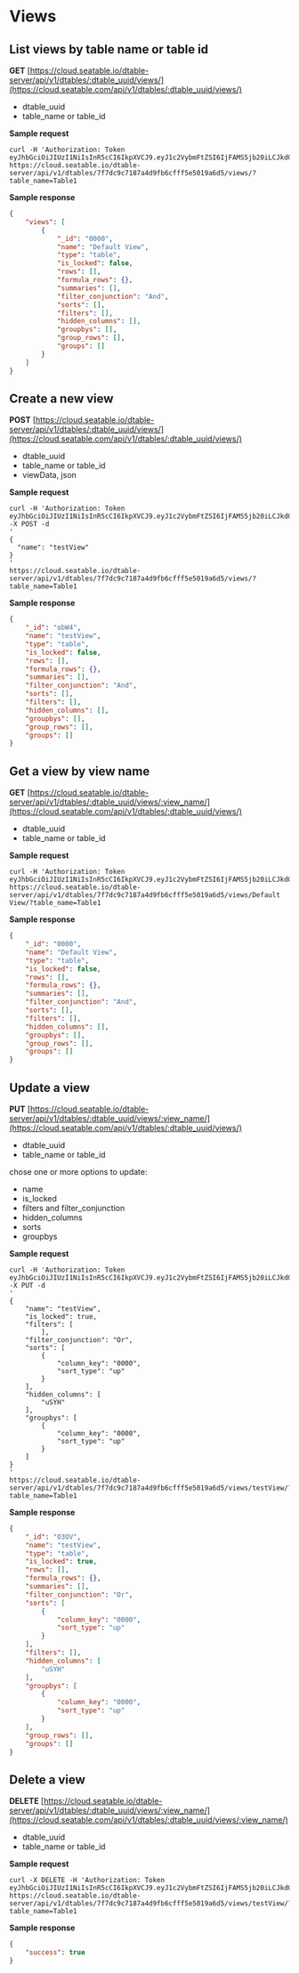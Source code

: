 # Views

## List views by table name or table id

**GET** [https://cloud.seatable.io/dtable-server/api/v1/dtables/:dtable_uuid/views/](https://cloud.seatable.com/api/v1/dtables/:dtable_uuid/views/)

* dtable_uuid
* table_name or table_id

**Sample request**

```
curl -H 'Authorization: Token eyJhbGciOiJIUzI1NiIsInR5cCI6IkpXVCJ9.eyJ1c2VybmFtZSI6IjFAMS5jb20iLCJkdGFibGVfdXVpZCI6IjYyMmYxZTZkMzM3NDQ5ZTQ5YjQyOWYyMjUzMDM3YTc2In0.3ytwzZsfZwzifAQtsLzn0AFMnEDSeHxkKlIgD6XKuIs' https://cloud.seatable.io/dtable-server/api/v1/dtables/7f7dc9c7187a4d9fb6cfff5e5019a6d5/views/?table_name=Table1

```

**Sample response**

```json
{
    "views": [
        {
            "_id": "0000",
            "name": "Default View",
            "type": "table",
            "is_locked": false,
            "rows": [],
            "formula_rows": {},
            "summaries": [],
            "filter_conjunction": "And",
            "sorts": [],
            "filters": [],
            "hidden_columns": [],
            "groupbys": [],
            "group_rows": [],
            "groups": []
        }
    ]
}

```

## Create a new view

**POST** [https://cloud.seatable.io/dtable-server/api/v1/dtables/:dtable_uuid/views/](https://cloud.seatable.com/api/v1/dtables/:dtable_uuid/views/)

* dtable_uuid
* table_name or table_id
* viewData, json

**Sample request**

```
curl -H 'Authorization: Token eyJhbGciOiJIUzI1NiIsInR5cCI6IkpXVCJ9.eyJ1c2VybmFtZSI6IjFAMS5jb20iLCJkdGFibGVfdXVpZCI6IjYyMmYxZTZkMzM3NDQ5ZTQ5YjQyOWYyMjUzMDM3YTc2In0.3ytwzZsfZwzifAQtsLzn0AFMnEDSeHxkKlIgD6XKuIs'
-X POST -d 
'
{
  "name": "testView"
}
'
https://cloud.seatable.io/dtable-server/api/v1/dtables/7f7dc9c7187a4d9fb6cfff5e5019a6d5/views/?table_name=Table1

```

**Sample response**

```json
{
    "_id": "obW4",
    "name": "testView",
    "type": "table",
    "is_locked": false,
    "rows": [],
    "formula_rows": {},
    "summaries": [],
    "filter_conjunction": "And",
    "sorts": [],
    "filters": [],
    "hidden_columns": [],
    "groupbys": [],
    "group_rows": [],
    "groups": []
}

```

## Get a view by view name

**GET** [https://cloud.seatable.io/dtable-server/api/v1/dtables/:dtable_uuid/views/:view_name/](https://cloud.seatable.com/api/v1/dtables/:dtable_uuid/views/)

* dtable_uuid
* table_name or table_id

**Sample request**

```
curl -H 'Authorization: Token eyJhbGciOiJIUzI1NiIsInR5cCI6IkpXVCJ9.eyJ1c2VybmFtZSI6IjFAMS5jb20iLCJkdGFibGVfdXVpZCI6IjYyMmYxZTZkMzM3NDQ5ZTQ5YjQyOWYyMjUzMDM3YTc2In0.3ytwzZsfZwzifAQtsLzn0AFMnEDSeHxkKlIgD6XKuIs'
https://cloud.seatable.io/dtable-server/api/v1/dtables/7f7dc9c7187a4d9fb6cfff5e5019a6d5/views/Default View/?table_name=Table1

```

**Sample response**

```json
{
    "_id": "0000",
    "name": "Default View",
    "type": "table",
    "is_locked": false,
    "rows": [],
    "formula_rows": {},
    "summaries": [],
    "filter_conjunction": "And",
    "sorts": [],
    "filters": [],
    "hidden_columns": [],
    "groupbys": [],
    "group_rows": [],
    "groups": []
}

```

## Update a view

**PUT** [https://cloud.seatable.io/dtable-server/api/v1/dtables/:dtable_uuid/views/:view_name/](https://cloud.seatable.com/api/v1/dtables/:dtable_uuid/views/)

* dtable_uuid
* table_name or table_id

chose one or more options to update:

* name
* is_locked
* filters and filter_conjunction
* hidden_columns
* sorts
* groupbys

**Sample request**

```
curl -H 'Authorization: Token eyJhbGciOiJIUzI1NiIsInR5cCI6IkpXVCJ9.eyJ1c2VybmFtZSI6IjFAMS5jb20iLCJkdGFibGVfdXVpZCI6IjYyMmYxZTZkMzM3NDQ5ZTQ5YjQyOWYyMjUzMDM3YTc2In0.3ytwzZsfZwzifAQtsLzn0AFMnEDSeHxkKlIgD6XKuIs'
-X PUT -d 
'
{
    "name": "testView",
    "is_locked": true,
    "filters": [
        ],
    "filter_conjunction": "Or",
    "sorts": [
        {
            "column_key": "0000",
            "sort_type": "up"
        }
    ],
    "hidden_columns": [
        "uSYH"
    ],
    "groupbys": [
        {
            "column_key": "0000",
            "sort_type": "up"
        }
    ]
}
'
https://cloud.seatable.io/dtable-server/api/v1/dtables/7f7dc9c7187a4d9fb6cfff5e5019a6d5/views/testView/?table_name=Table1

```

**Sample response**

```json
{
    "_id": "O3OV",
    "name": "testView",
    "type": "table",
    "is_locked": true,
    "rows": [],
    "formula_rows": {},
    "summaries": [],
    "filter_conjunction": "Or",
    "sorts": [
        {
            "column_key": "0000",
            "sort_type": "up"
        }
    ],
    "filters": [],
    "hidden_columns": [
        "uSYH"
    ],
    "groupbys": [
        {
            "column_key": "0000",
            "sort_type": "up"
        }
    ],
    "group_rows": [],
    "groups": []
}

```

## Delete a view

**DELETE** [https://cloud.seatable.io/dtable-server/api/v1/dtables/:dtable_uuid/views/:view_name/](https://cloud.seatable.com/api/v1/dtables/:dtable_uuid/views/:view_name/)

* dtable_uuid
* table_name or table_id

**Sample request**

```
curl -X DELETE -H 'Authorization: Token eyJhbGciOiJIUzI1NiIsInR5cCI6IkpXVCJ9.eyJ1c2VybmFtZSI6IjFAMS5jb20iLCJkdGFibGVfdXVpZCI6IjYyMmYxZTZkMzM3NDQ5ZTQ5YjQyOWYyMjUzMDM3YTc2In0.3ytwzZsfZwzifAQtsLzn0AFMnEDSeHxkKlIgD6XKuIs'
https://cloud.seatable.io/dtable-server/api/v1/dtables/7f7dc9c7187a4d9fb6cfff5e5019a6d5/views/testView/?table_name=Table1

```

**Sample response**

```json
{
    "success": true
}

```



